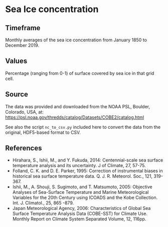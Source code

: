 # Sea Ice concentration

## Timeframe 

Monthly averages of the sea ice concentration from January 1850 to December 2019.

## Values

Percentage (ranging from 0-1) of surface covered by sea ice in that grid cell.

## Source

The data was provided and downloaded from the NOAA PSL, Boulder, Colorado, USA, at: https://psl.noaa.gov/thredds/catalog/Datasets/COBE2/catalog.html

See also the script `nc_to_csv.py` included here to convert the data from the original, HDF5-based format to CSV.

## References

* Hirahara, S., Ishii, M., and Y. Fukuda, 2014: Centennial-scale sea surface temperature analysis and its uncertainty. J of Climate, 27, 57-75.
* Folland, C. K. and D. E. Parker, 1995: Correction of instrumental biases in historical sea surface temperature data. Q. J. R. Meteorol. Soc., 121, 319-367.
* Ishii, M., A. Shouji, S. Sugimoto, and T. Matsumoto, 2005: Objective Analyses of Sea-Surface Temperature and Marine Meteorological Variables for the 20th Century using ICOADS and the Kobe Collection. Int. J. Climatol., 25, 865    -879.
* Japan Meteorological Agency, 2006: Characteristics of Global Sea Surface Temperature Analysis Data (COBE-SST) for Climate Use. Monthly Report on Climate System Separated Volume, 12, 116pp.
    

